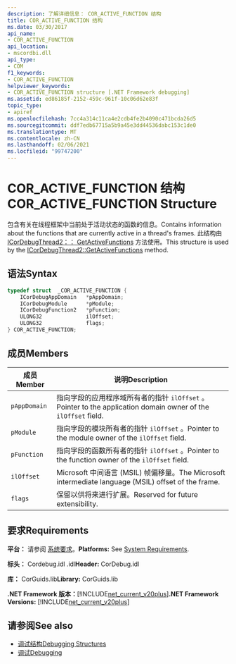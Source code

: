 ```yaml
---
description: 了解详细信息： COR_ACTIVE_FUNCTION 结构
title: COR_ACTIVE_FUNCTION 结构
ms.date: 03/30/2017
api_name:
- COR_ACTIVE_FUNCTION
api_location:
- mscordbi.dll
api_type:
- COM
f1_keywords:
- COR_ACTIVE_FUNCTION
helpviewer_keywords:
- COR_ACTIVE_FUNCTION structure [.NET Framework debugging]
ms.assetid: ed86185f-2152-459c-961f-10c06d62e83f
topic_type:
- apiref
ms.openlocfilehash: 7cc4a314c11ca4e2cdb4fe2b4090c471bcda26d5
ms.sourcegitcommit: ddf7edb67715a5b9a45e3dd44536dabc153c1de0
ms.translationtype: MT
ms.contentlocale: zh-CN
ms.lasthandoff: 02/06/2021
ms.locfileid: "99747200"
---
```

# <a name="cor_active_function-structure"></a><span data-ttu-id="d3657-103">COR_ACTIVE_FUNCTION 结构</span><span class="sxs-lookup"><span data-stu-id="d3657-103">COR_ACTIVE_FUNCTION Structure</span></span>

<span data-ttu-id="d3657-104">包含有关在线程框架中当前处于活动状态的函数的信息。</span><span class="sxs-lookup"><span data-stu-id="d3657-104">Contains information about the functions that are currently active in a thread's frames.</span></span> <span data-ttu-id="d3657-105">此结构由 [ICorDebugThread2：： GetActiveFunctions](icordebugthread2-getactivefunctions-method.md) 方法使用。</span><span class="sxs-lookup"><span data-stu-id="d3657-105">This structure is used by the [ICorDebugThread2::GetActiveFunctions](icordebugthread2-getactivefunctions-method.md) method.</span></span>  
  
## <a name="syntax"></a><span data-ttu-id="d3657-106">语法</span><span class="sxs-lookup"><span data-stu-id="d3657-106">Syntax</span></span>  
  
```cpp  
typedef struct  _COR_ACTIVE_FUNCTION {  
    ICorDebugAppDomain   *pAppDomain;  
    ICorDebugModule      *pModule;  
    ICorDebugFunction2   *pFunction;  
    ULONG32              ilOffset;  
    ULONG32              flags;  
} COR_ACTIVE_FUNCTION;  
```  
  
## <a name="members"></a><span data-ttu-id="d3657-107">成员</span><span class="sxs-lookup"><span data-stu-id="d3657-107">Members</span></span>  
  
|<span data-ttu-id="d3657-108">成员</span><span class="sxs-lookup"><span data-stu-id="d3657-108">Member</span></span>|<span data-ttu-id="d3657-109">说明</span><span class="sxs-lookup"><span data-stu-id="d3657-109">Description</span></span>|  
|------------|-----------------|  
|`pAppDomain`|<span data-ttu-id="d3657-110">指向字段的应用程序域所有者的指针 `ilOffset` 。</span><span class="sxs-lookup"><span data-stu-id="d3657-110">Pointer to the application domain owner of the `ilOffset` field.</span></span>|  
|`pModule`|<span data-ttu-id="d3657-111">指向字段的模块所有者的指针 `ilOffset` 。</span><span class="sxs-lookup"><span data-stu-id="d3657-111">Pointer to the module owner of the `ilOffset` field.</span></span>|  
|`pFunction`|<span data-ttu-id="d3657-112">指向字段的函数所有者的指针 `ilOffset` 。</span><span class="sxs-lookup"><span data-stu-id="d3657-112">Pointer to the function owner of the `ilOffset` field.</span></span>|  
|`ilOffset`|<span data-ttu-id="d3657-113">Microsoft 中间语言 (MSIL) 帧偏移量。</span><span class="sxs-lookup"><span data-stu-id="d3657-113">The Microsoft intermediate language (MSIL) offset of the frame.</span></span>|  
|`flags`|<span data-ttu-id="d3657-114">保留以供将来进行扩展。</span><span class="sxs-lookup"><span data-stu-id="d3657-114">Reserved for future extensibility.</span></span>|  
  
## <a name="requirements"></a><span data-ttu-id="d3657-115">要求</span><span class="sxs-lookup"><span data-stu-id="d3657-115">Requirements</span></span>  

 <span data-ttu-id="d3657-116">**平台：** 请参阅 [系统要求](../../get-started/system-requirements.md)。</span><span class="sxs-lookup"><span data-stu-id="d3657-116">**Platforms:** See [System Requirements](../../get-started/system-requirements.md).</span></span>  
  
 <span data-ttu-id="d3657-117">**标头：** Cordebug.idl .idl</span><span class="sxs-lookup"><span data-stu-id="d3657-117">**Header:** CorDebug.idl</span></span>  
  
 <span data-ttu-id="d3657-118">**库：** CorGuids.lib</span><span class="sxs-lookup"><span data-stu-id="d3657-118">**Library:** CorGuids.lib</span></span>  
  
 <span data-ttu-id="d3657-119">**.NET Framework 版本：**[!INCLUDE[net_current_v20plus](../../../../includes/net-current-v20plus-md.md)]</span><span class="sxs-lookup"><span data-stu-id="d3657-119">**.NET Framework Versions:** [!INCLUDE[net_current_v20plus](../../../../includes/net-current-v20plus-md.md)]</span></span>  
  
## <a name="see-also"></a><span data-ttu-id="d3657-120">请参阅</span><span class="sxs-lookup"><span data-stu-id="d3657-120">See also</span></span>

- [<span data-ttu-id="d3657-121">调试结构</span><span class="sxs-lookup"><span data-stu-id="d3657-121">Debugging Structures</span></span>](debugging-structures.md)
- [<span data-ttu-id="d3657-122">调试</span><span class="sxs-lookup"><span data-stu-id="d3657-122">Debugging</span></span>](index.md)
